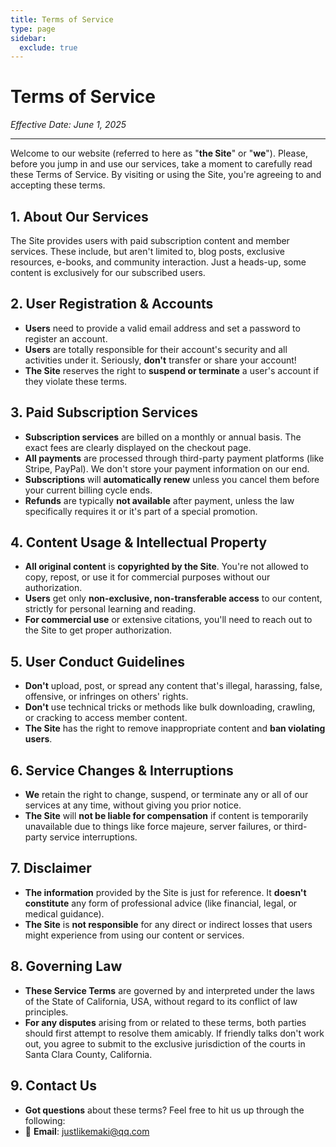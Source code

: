```yaml
---
title: Terms of Service
type: page
sidebar:
  exclude: true
---
```

# Terms of Service

*Effective Date: June 1, 2025*

---

Welcome to our website (referred to here as "**the Site**" or "**we**"). Please, before you jump in and use our services, take a moment to carefully read these Terms of Service. By visiting or using the Site, you're agreeing to and accepting these terms.

## 1. About Our Services
The Site provides users with paid subscription content and member services. These include, but aren't limited to, blog posts, exclusive resources, e-books, and community interaction. Just a heads-up, some content is exclusively for our subscribed users.

## 2. User Registration & Accounts
*   **Users** need to provide a valid email address and set a password to register an account.
*   **Users** are totally responsible for their account's security and all activities under it. Seriously, **don't** transfer or share your account!
*   **The Site** reserves the right to **suspend or terminate** a user's account if they violate these terms.

## 3. Paid Subscription Services
*   **Subscription services** are billed on a monthly or annual basis. The exact fees are clearly displayed on the checkout page.
*   **All payments** are processed through third-party payment platforms (like Stripe, PayPal). We don't store your payment information on our end.
*   **Subscriptions** will **automatically renew** unless you cancel them before your current billing cycle ends.
*   **Refunds** are typically **not available** after payment, unless the law specifically requires it or it's part of a special promotion.

## 4. Content Usage & Intellectual Property
*   **All original content** is **copyrighted by the Site**. You're not allowed to copy, repost, or use it for commercial purposes without our authorization.
*   **Users** get only **non-exclusive, non-transferable access** to our content, strictly for personal learning and reading.
*   **For commercial use** or extensive citations, you'll need to reach out to the Site to get proper authorization.

## 5. User Conduct Guidelines
*   **Don't** upload, post, or spread any content that's illegal, harassing, false, offensive, or infringes on others' rights.
*   **Don't** use technical tricks or methods like bulk downloading, crawling, or cracking to access member content.
*   **The Site** has the right to remove inappropriate content and **ban violating users**.

## 6. Service Changes & Interruptions
*   **We** retain the right to change, suspend, or terminate any or all of our services at any time, without giving you prior notice.
*   **The Site** will **not be liable for compensation** if content is temporarily unavailable due to things like force majeure, server failures, or third-party service interruptions.

## 7. Disclaimer
*   **The information** provided by the Site is just for reference. It **doesn't constitute** any form of professional advice (like financial, legal, or medical guidance).
*   **The Site** is **not responsible** for any direct or indirect losses that users might experience from using our content or services.

## 8. Governing Law
*   **These Service Terms** are governed by and interpreted under the laws of the State of California, USA, without regard to its conflict of law principles.
*   **For any disputes** arising from or related to these terms, both parties should first attempt to resolve them amicably. If friendly talks don't work out, you agree to submit to the exclusive jurisdiction of the courts in Santa Clara County, California.

## 9. Contact Us
*   **Got questions** about these terms? Feel free to hit us up through the following:
*   📧 **Email**: [justlikemaki@qq.com](mailto:justlikemaki@qq.com)